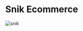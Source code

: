 # Snik Ecommerce
![snik](https://github.com/user-attachments/assets/d70155fa-16ef-4ad9-941c-182b4c85b4a9)
